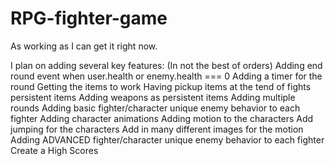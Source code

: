 # RPG-fighter-game
As working as I can get it right now.

I plan on adding several key features:  (In not the best of orders)
  Adding end round event when user.health or enemy.health === 0
  Adding a timer for the round
  Getting the items to work
  Having pickup items at the tend of fights
  persistent items
  Adding weapons as persistent items
  Adding multiple rounds
  Adding basic fighter/character unique enemy behavior to each fighter
  Adding character animations
  Adding motion to the characters
  Add jumping for the characters
  Add in many different images for the motion
  Adding ADVANCED fighter/character unique enemy behavior to each fighter
  Create a High Scores
  
